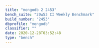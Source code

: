 ```yaml
---
title: "mongodb 2 2453"
bench_suite: "20w53 CI Weekly Benchmark"
build_number: "2453"
dbprofile: "mongodb"
classifier: ""
date: 2020-12-28T03:52:48
type: "bench"
---
```

